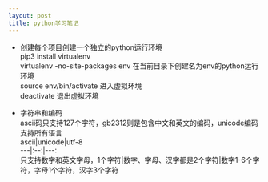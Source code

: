 ```yaml
---
layout: post
title: python学习笔记
---
```

* 创建每个项目创建一个独立的python运行环境   
pip3 install virtualenv  
virtualenv -no-site-packages env  在当前目录下创建名为env的python运行环境  
source env/bin/activate           进入虚拟环境  
deactivate                        退出虚拟环境 

* 字符串和编码  
ascii码只支持127个字符，gb2312则是包含中文和英文的编码，unicode编码支持所有语言  
ascii|unicode|utf-8  
---|:--:|---:  
只支持数字和英文字母，1个字符|数字、字母、汉字都是2个字符|数字1-6个字符，字母1个字符，汉字3个字符

